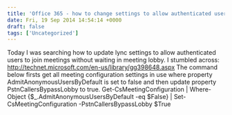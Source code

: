 ```yaml
---
title: 'Office 365 - how to change settings to allow authenticated users to join meetings'
date: Fri, 19 Sep 2014 14:54:14 +0000
draft: false
tags: ['Uncategorized']
---
```


Today I was searching how to update lync settings to allow authenticated users to join meetings without waiting in meeting lobby. I stumbled across: http://technet.microsoft.com/en-us/library/gg398648.aspx The command below firsts get all meeting configuration settings in use where property AdmitAnonymousUsersByDefault is set to false and then update property PstnCallersBypassLobby to true. Get-CsMeetingConfiguration | Where-Object {$\_.AdmitAnonymousUsersByDefault -eq $False} | Set-CsMeetingConfiguration -PstnCallersBypassLobby $True
